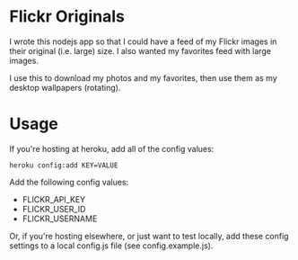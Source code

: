 # Flickr Originals

I wrote this nodejs app so that I could have a feed of my Flickr images
in their original (i.e. large) size. I also wanted my favorites feed
with large images.

I use this to download my photos and my favorites, then use them as my
desktop wallpapers (rotating).

# Usage

If you're hosting at heroku, add all of the config values:

    heroku config:add KEY=VALUE

Add the following config values:

  * FLICKR\_API\_KEY
  * FLICKR\_USER\_ID
  * FLICKR\_USERNAME

Or, if you're hosting elsewhere, or just want to test locally, add these
config settings to a local config.js file (see config.example.js).
